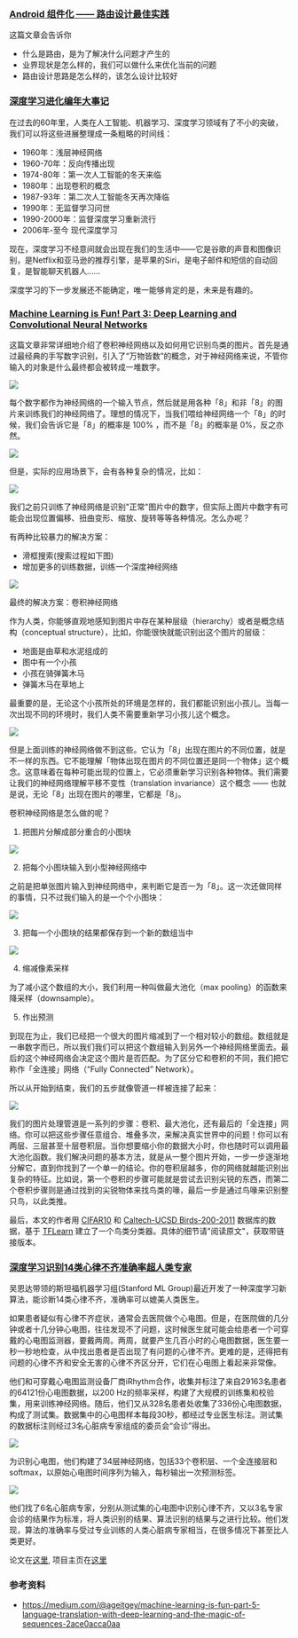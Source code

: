 ### [Android 组件化 —— 路由设计最佳实践](http://www.jianshu.com/p/8a3eeeaf01e8)

这篇文章会告诉你

- 什么是路由，是为了解决什么问题才产生的
- 业界现状是怎么样的，我们可以做什么来优化当前的问题
- 路由设计思路是怎么样的，该怎么设计比较好

### [深度学习进化编年大事记](http://mp.weixin.qq.com/s/u8L69yK5MJUXPgQ7419XHg)

在过去的60年里，人类在人工智能、机器学习、深度学习领域有了不小的突破，我们可以将这些进展整理成一条粗略的时间线：

- 1960年：浅层神经网络
- 1960-70年：反向传播出现
- 1974-80年：第一次人工智能的冬天来临
- 1980年：出现卷积的概念
- 1987-93年：第二次人工智能冬天再次降临
- 1990年：无监督学习问世
- 1990-2000年：监督深度学习重新流行
- 2006年-至今 现代深度学习

现在，深度学习不经意间就会出现在我们的生活中——它是谷歌的声音和图像识别，是Netflix和亚马逊的推荐引擎，是苹果的Siri，是电子邮件和短信的自动回复，是智能聊天机器人……

深度学习的下一步发展还不能确定，唯一能够肯定的是，未来是有趣的。

### [Machine Learning is Fun! Part 3: Deep Learning and Convolutional Neural Networks](https://medium.com/@ageitgey/machine-learning-is-fun-part-3-deep-learning-and-convolutional-neural-networks-f40359318721)

这篇文章非常详细地介绍了卷积神经网络以及如何用它识别鸟类的图片。首先是通过最经典的手写数字识别，引入了“万物皆数”的概念，对于神经网络来说，不管你输入的对象是什么最终都会被转成一堆数字。

![](./Images/wk5/4.gif)

每个数字都作为神经网络的一个输入节点，然后就是用各种「8」和非「8」的图片来训练我们的神经网络了。理想的情况下，当我们喂给神经网络一个「8」的时候，我们会告诉它是「8」的概率是 100% ，而不是「8」的概率是 0%，反之亦然。

![](./Images/wk5/5.png)

但是，实际的应用场景下，会有各种复杂的情况，比如：

![](./Images/wk5/6.png)

我们之前只训练了神经网络是识别"正常"图片中的数字，但实际上图片中数字有可能会出现位置偏移、扭曲变形、缩放、旋转等等各种情况。怎么办呢？

有两种比较暴力的解决方案：

- 滑框搜索(搜索过程如下图)
- 增加更多的训练数据，训练一个深度神经网络

![](./Images/wk5/7.gif)

最终的解决方案：卷积神经网络

作为人类，你能够直观地感知到图片中存在某种层级（hierarchy）或者是概念结构（conceptual structure），比如，你能很快就能识别出这个图片的层级：

- 地面是由草和水泥组成的
- 图中有一个小孩
- 小孩在骑弹簧木马
- 弹簧木马在草地上

最重要的是，无论这个小孩所处的环境是怎样的，我们都能识别出小孩儿。当每一次出现不同的环境时，我们人类不需要重新学习小孩儿这个概念。

![](./Images/wk5/8.jpeg)

但是上面训练的神经网络做不到这些。它认为「8」出现在图片的不同位置，就是不一样的东西。它不能理解「物体出现在图片的不同位置还是同一个物体」这个概念。这意味着在每种可能出现的位置上，它必须重新学习识别各种物体。我们需要让我们的神经网络理解平移不变性（translation invariance）这个概念 —— 也就是说，无论「8」出现在图片的哪里，它都是「8」。

卷积神经网络是怎么做的呢？

1. 把图片分解成部分重合的小图块

![](./Images/wk5/9.png)

2. 把每个小图块输入到小型神经网络中

之前是把单张图片输入到神经网络中，来判断它是否一为「8」。这一次还做同样的事情，只不过我们输入的是一个个小图块：

![](./Images/wk5/10.png)

3. 把每一个小图块的结果都保存到一个新的数组当中

![](./Images/wk5/11.png)

4. 缩减像素采样

为了减小这个数组的大小，我们利用一种叫做最大池化（max pooling）的函数来降采样（downsample）。

5. 作出预测

到现在为止，我们已经把一个很大的图片缩减到了一个相对较小的数组。数组就是一串数字而已，所以我们我们可以把这个数组输入到另外一个神经网络里面去。最后的这个神经网络会决定这个图片是否匹配。为了区分它和卷积的不同，我们把它称作「全连接」网络（“Fully Connected” Network）。

所以从开始到结束，我们的五步就像管道一样被连接了起来：

![](./Images/wk5/12.png)

我们的图片处理管道是一系列的步骤：卷积、最大池化，还有最后的「全连接」网络。你可以把这些步骤任意组合、堆叠多次，来解决真实世界中的问题！你可以有两层、三层甚至十层卷积层。当你想要缩小你的数据大小时，你也随时可以调用最大池化函数。我们解决问题的基本方法，就是从一整个图片开始，一步一步逐渐地分解它，直到你找到了一个单一的结论。你的卷积层越多，你的网络就越能识别出复杂的特征。比如说，第一个卷积的步骤可能就是尝试去识别尖锐的东西，而第二个卷积步骤则是通过找到的尖锐物体来找鸟类的喙，最后一步是通过鸟喙来识别整只鸟，以此类推。

最后，本文的作者用 [CIFAR10](https://www.cs.toronto.edu/~kriz/cifar.html) 和 [Caltech-UCSD Birds-200-2011](http://www.vision.caltech.edu/visipedia/CUB-200-2011.html) 数据库的数据，基于 [TFLearn](http://tflearn.org/) 建立了一个鸟类分类器。具体的细节请"阅读原文"，获取带链接版本。

### [深度学习识别14类心律不齐准确率超人类专家](https://zhuanlan.zhihu.com/p/27757561)

吴恩达带领的斯坦福机器学习组(Stanford ML Group)最近开发了一种深度学习新算法，能诊断14类心律不齐，准确率可以媲美人类医生。

如果患者疑似有心律不齐症状，通常会去医院做个心电图。但是，在医院做的几分钟或者十几分钟心电图，往往发现不了问题，这时候医生就可能会给患者一个可穿戴的心电图监测器，要戴两周。两周，就要产生几百小时的心电图数据，医生要一秒一秒地检查，从中找出患者是否出现了有问题的心律不齐。更难的是，还得把有问题的心律不齐和安全无害的心律不齐区分开，它们在心电图上看起来非常像。

他们和可穿戴心电图监测设备厂商iRhythm合作，收集并标注了来自29163名患者的64121份心电图数据，以200 Hz的频率采样，构建了大规模的训练集和校验集，用来训练神经网络。随后，他们又从328名患者处收集了336份心电图数据，构成了测试集。数据集中的心电图样本每段30秒，都经过专业医生标注。测试集的数据标注则经过3名心脏病专家组成的委员会“会诊”得出。

![](./Images/wk5/1.png)

为识别心电图，他们构建了34层神经网络，包括33个卷积层、一个全连接层和softmax，以原始心电图时间序列为输入，每秒输出一次预测标签。

![](./Images/wk5/2.png)

他们找了6名心脏病专家，分别从测试集的心电图中识别心律不齐，又以3名专家会诊的结果作为标准，将人类识别的结果、算法识别的结果与之进行比较。他们发现，算法的准确率与受过专业训练的人类心脏病专家相当，在很多情况下甚至比人类更好。

论文在[这里](https://arxiv.org/pdf/1707.01836.pdf), 项目主页在[这里](https://stanfordmlgroup.github.io/projects/ecg/)

### 参考资料
- https://medium.com/@ageitgey/machine-learning-is-fun-part-5-language-translation-with-deep-learning-and-the-magic-of-sequences-2ace0acca0aa
